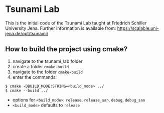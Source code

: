 Tsunami Lab
==========================

This is the initial code of the Tsunami Lab taught at Friedrich Schiller University Jena.
Further information is available from: https://scalable.uni-jena.de/opt/tsunami/


How to build the project using cmake?
-------------------------

1. navigate to the tsunami_lab folder
2. create a folder ``cmake-build``
3. navigate to the folder ``cmake-build``
4. enter the commands: 

```
$ cmake -DBUILD_MODE:STRING=<build_mode> ../
$ cmake --build ../
```

* options for ``<build_mode>``: ``release``, ``release_san``, ``debug``, ``debug_san``
* ``<build_mode>`` defaults to ``release``
